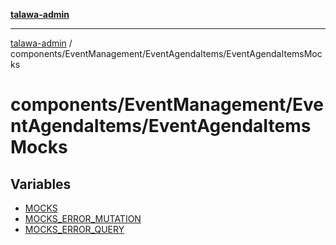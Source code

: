 [**talawa-admin**](../../../../README.md)

***

[talawa-admin](../../../../README.md) / components/EventManagement/EventAgendaItems/EventAgendaItemsMocks

# components/EventManagement/EventAgendaItems/EventAgendaItemsMocks

## Variables

- [MOCKS](variables/MOCKS.md)
- [MOCKS\_ERROR\_MUTATION](variables/MOCKS_ERROR_MUTATION.md)
- [MOCKS\_ERROR\_QUERY](variables/MOCKS_ERROR_QUERY.md)
